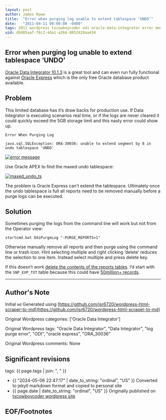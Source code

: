 ```yaml
---
layout: post
author: James Rowe
title:  "Error when purging log unable to extend tablespace ‘UNDO’"
date:   "2011-04-11 00:00:00 -0400"
tags: 2011 wordpress txcowboycoder odi oracle-data-integrator error messages
uid: db005aaf-78c2-4da1-a264-8852428aa434
---
```



## Error when purging log unable to extend tablespace ‘UNDO’


[Oracle Data Integrator 10.1.3](http://www.oracle.com/technetwork/middleware/data-integrator/downloads/index.html) is a great tool and can even run fully functional against [Oracle Express](http://www.oracle.com/technetwork/database/express-edition/overview/index.html) which is the only free Oracle database product available.


## Problem


This limited database has it’s draw backs for production use. If Data Integrator is executing scenarios real time, or if the logs are never cleared it could quickly exceed the 5GB storage limit and this nasty error could show up.


`Error When Purging Log`  

`java.sql.SQLException: ORA-30036: unable to extend segment by 8 in undo tablespace 'UNDO'`  

[![error message](https://txcowboycoder.files.wordpress.com/2011/04/error-when-purging-log.png?w=500&h=372 "error-when-purging-log")](http://txcowboycoder.files.wordpress.com/2011/04/error-when-purging-log.png)


Use Oracle APEX to find the maxed undo tablespace:


[![](https://txcowboycoder.files.wordpress.com/2011/04/maxed_undo_ts.png?w=500&h=135 "maxed_undo_ts")](http://txcowboycoder.files.wordpress.com/2011/04/maxed_undo_ts.png)


The problem is Oracle Express can’t extend the tablespace. Ultimately once the undo tablespace is full all reports need to be removed manually before a purge logs can be executed.


## Solution


Sometimes purging the logs from the command line will work but not from the Operator view:


`startcmd.bat OdiPurgeLog "-PURGE_REPORTS=1"`


Otherwise manually remove all reports and then purge using the command line or trash icon. Hint selecting multiple and right clicking ‘delete’ reduces the selection to one item. Instead select multiple and press delete key.


If this doesn’t work [delete the contents of the reports tables](http://www.business-intelligence-quotient.com/?tag=oracle-data-integrator-purge-log). I’d start with the  `SNP_EXP_TXT` table because this could have [50million+ records](http://odiexperts.com/tag/purge-logs).




---

## Author's Note

Initial `md` Generated using [https://github.com/jsr6720/wordpress-html-scraper-to-md](https://github.com/jsr6720/wordpress-html-scraper-to-md)

Original Wordpress categories: ['Oracle Data Integrator']

Original Wordpress tags: "Oracle Data Integrator", "Data Integrator", "log purge error", "ODI", "oracle express", "ORA_30036"

Original Wordpress comments: None

## Significant revisions

tags: {{ page.tags | join: ", " }} <!-- todo move this somewhere -->

- {{ "2024-05-06 22:47:17" | date_to_string: "ordinal", "US" }} Converted to jekyll markdown format and copied to personal site
- {{ page.date | date_to_string: "ordinal", "US" }} Originally published on [txcowboycoder wordpress site](https://txcowboycoder.wordpress.com/2011/04/11/error-when-purging-log-unable-to-extend-tablespace-undo/)

## EOF/Footnotes

